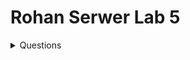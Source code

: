 # Rohan Serwer Lab 5 
<details>
<summary>Questions</summary>
### Q1) Write a C program to check whether a number is multiple of 3 or not. If it is then print “This number is multiple of 3”, otherwise print “This number is not multiple of 3”.

### Q2) Write a program to see greetings according to time using a 24-hour format. If the time between is 5 to 11 it should greet “Good Morning”, if time is between 12 to 18 it should greet “Good Evening”, if time between 18 to 24 it should greet “Good Night”.

### Q3) You must have seen the question before deleting anything like “Are you sure to delete [Y/y] / [N/n] ? Create a program that asks for this question if user enters Y or y it prints “Deleted successfully” if the user enters N or n it prints “Delete canceled” otherwise it prints choose the right option using switch statement.

### Q4) Create a calculator asking for operator (+ or – or * or /) and 2 operands and perform calculation according to the user input using switch statement.

### Q5) Write a C program to input a character from the user and check whether the given character is a small alphabet, capital alphabet, digit or special character, using if else.

### Q6) Write a C program to receive an 8-bit number into a variable and then check if its 4th and 7th bits are on. If these bits are found to be on, then put them off.

### Q7) An online shopping store is providing discounts on the items due to the Eid. If the cost of items is more than 1999 it will give a discount upto 50%. If the cost of shopping is 2000 to 4000, a 20% discount will be applied. If the cost of shopping is 4001 to 6000, a 30% discount will be applied. If it's more than 6000 then 50% discount will be applied to the cost of shopping. Print the actual amount, saved amount and the amount after discount.

### Q8) An android developer wants to design a mobile feature to control the brightness of the mobile phone according to the surrounding light. In order to do it he uses an ambient light sensor (for the detection of surrounding light) which is commonly built in in all latest android phones. It gives the value of light intensity in integers. Write a C program for Light sensor value ranges from 0-1000, if it's exposed under sunshine (>500), if it's evening then (0 ~ 100), lighting (100 to 500).

### Q9) Write a C program to find all roots of a quadratic equation, it is required to take user input for a, b and c values. Find discriminant using formula discriminant=b ×b-(4×a×c) Compute roots based on the nature of discriminant.

### Q10) Write a program to receive an 8-bit number into a variable and then exchange its higher four bits with the lower four bits if the entered number includes at least two digits.
</details>
